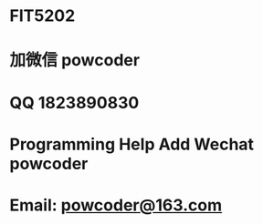 # FIT5202
# 加微信 powcoder

# QQ 1823890830

# Programming Help Add Wechat powcoder

# Email: powcoder@163.com

